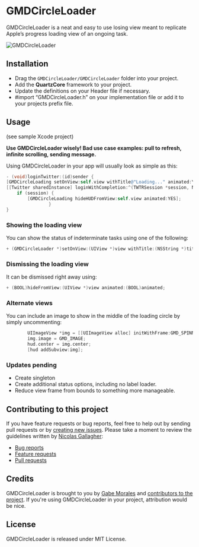 # GMDCircleLoader
GMDCircleLoader is a neat and easy to use losing view meant to replicate Apple’s progress loading view of an ongoing task. 

![GMDCircleLoader](http://cl.ly/YmrY/GMDCircleLoader.gif)

## Installation
* Drag the `GMDCircleLoader/GMDCircleLoader` folder into your project.
* Add the **QuartzCore** framework to your project.
* Update the definitions on your Header file if necessary.
* #import “GMDCircleLoader.h” on your implementation file or add it to your projects prefix file.

## Usage
(see sample Xcode project)

**Use GMDCircleLoader wisely! Bad use case examples: pull to refresh, infinite scrolling, sending message.**

Using GMDCircleLoader in your app will usually look as simple as this:
```objective-c
- (void)loginTwitter:(id)sender {
[GMDCircleLoading setOnView:self.view withTitle@"Loading..." animated:YES];
[[Twitter sharedInstance] loginWithCompletion:^(TWTRSession *session, NSError *error) {
    if (session) {
        [GMDCircleLoading hideHUDFromView:self.view animated:YES];
                }
}
```
### Showing the loading view
You can show the status of indeterminate tasks using one of the following:
```objective-c
+ (GMDCircleLoader *)setOnView:(UIView *)view withTitle:(NSString *)title animated:(BOOL)animated;
```
### Dismissing the loading view
It can be dismissed right away using:
```objective-c
+ (BOOL)hideFromView:(UIView *)view animated:(BOOL)animated;
```

### Alternate views
You can include an image to show in the middle of the loading circle by simply uncommenting: 
```objective-c
        UIImageView *img = [[UIImageView alloc] initWithFrame:GMD_SPINNER_IMAGE];
        img.image = GMD_IMAGE;
        hud.center = img.center;
        [hud addSubview:img];
```

### Updates pending
* Create singleton
* Create additional status options, including no label loader.
* Reduce view frame from bounds to something more manageable.

## Contributing to this project
If you have feature requests or bug reports, feel free to help out by sending pull requests or by [creating new issues](https://github.com/gabemdev/GMDCircleLoader/issues/new). Please take a moment to review the guidelines written by [Nicolas Gallagher](https://github.com/necolas/):
* [Bug reports](https://github.com/necolas/issue-guidelines/blob/master/CONTRIBUTING.md#bugs)
* [Feature requests](https://github.com/necolas/issue-guidelines/blob/master/CONTRIBUTING.md#features)
* [Pull requests](https://github.com/necolas/issue-guidelines/blob/master/CONTRIBUTING.md#pull-requests)

## Credits
GMDCircleLoader is brought to you by [Gabe Morales](http://gabemdev.com) and [contributors to the project](https://github.com/gabemdev/GMDCircleLoader/contributors). If you're using GMDCircleLoader in your project, attribution would be nice.

## License
GMDCircleLoader is released under MIT License.
